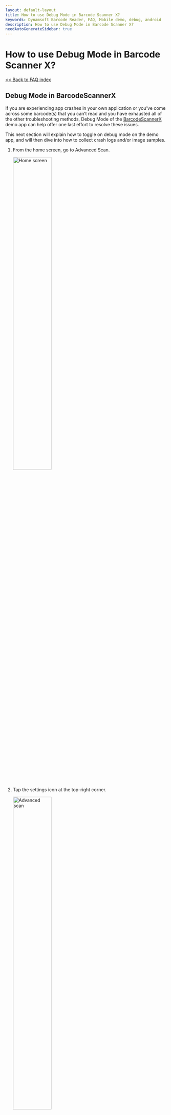 ```yaml
---
layout: default-layout
title: How to use Debug Mode in Barcode Scanner X?
keywords: Dynamsoft Barcode Reader, FAQ, Mobile demo, debug, android
description: How to use Debug Mode in Barcode Scanner X?
needAutoGenerateSidebar: true
---
```


# How to use Debug Mode in Barcode Scanner X?

[<< Back to FAQ index](index.md)


## Debug Mode in BarcodeScannerX

If you are experiencing app crashes in your own application or you’ve come across some barcode(s) that you can’t read and you have exhausted all of the other troubleshooting methods, Debug Mode of the [BarcodeScannerX](https://www.dynamsoft.com/barcode-reader/sdk-mobile/#appDemo) demo app can help offer one last effort to resolve these issues.

This next section will explain how to toggle on debug mode on the demo app, and will then dive into how to collect crash logs and/or image samples.

1. From the home screen, go to Advanced Scan.

    <img src="../../assets/home_screen.jpg" alt="Home screen"  width="50%" height="50%">

2. Tap the settings icon at the top-right corner.

    <img src="../../assets/advanced_scan.jpg" alt="Advanced scan"  width="50%" height="50%">

3. Tap Debug Mode to see the drop-down list.

    <img src="../../assets/debug_mode.jpg" alt="Debug mode"  width="50%" height="50%">

## Debug Mode - Crash Logger

If you are encountering an app crash caused by Dynamsoft Barcode Reader or Dynamsoft Camera Enhancer SDK, you need to use the Crash Logger.

1. Toggle on Crash Logger

    <img src="../../assets/crash_toggle_on.jpg" alt="Crash toggle on"  width="50%" height="50%">

2. After Crash Logger is toggled on, please go ahead and scan codes until you reproduce the crash issue.

3. After the app crashes, re-open BarcodeScannerX app and go to Advanced Scan -> settings. Tap the "Share" button to share the log files with the [Dynamsoft support team](https://www.dynamsoft.com/contact/?ver=latest).

    <img src="../../assets/crash_share.jpg" alt="Crash share"  width="50%" height="50%">

## Debug Mode - Image Cropper

If you are having trouble reading barcodes, you should use the Image Cropper to capture some sample image(s) or frame(s) and send them to the Dynamsoft Support Team:

1. Toggle on Image Cropper

    <img src="../../assets/image_cropper_toggle.jpg" alt="Image crop toggle on"  width="50%" height="50%">

2. After Image Cropper is toggled on, an image crop icon will show up at the bottom left of Advanced Scan

    <img src="../../assets/crop.jpg" alt="crop"  width="50%" height="50%">

3. Tap the image crop icon to crop and share the original frames with the [Dynamsoft support team](https://www.dynamsoft.com/contact/?ver=latest). Our support team will investigate the video frames and get back to you with a solution as soon as possible.
